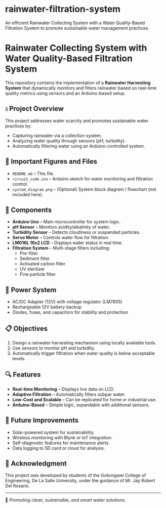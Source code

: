 # rainwater-filtration-system
 An efficient Rainwater Collecting System with a Water Quality-Based Filtration System to promote sustainable water management practices.
# Rainwater Collecting System with Water Quality-Based Filtration System

This repository contains the implementation of a **Rainwater Harvesting System** that dynamically monitors and filters rainwater based on real-time quality metrics using sensors and an Arduino-based setup.

## 💧 Project Overview

This project addresses water scarcity and promotes sustainable water practices by:
- Capturing rainwater via a collection system.
- Analyzing water quality through sensors (pH, turbidity).
- Automatically filtering water using an Arduino-controlled system.

## 📁 Important Figures and Files

- `README.md` – This file.
- `circuit_code.ino` – Arduino sketch for water monitoring and filtration control.
- `system_diagram.png` – (Optional) System block diagram / flowchart (not included here).

## 🧰 Components

- **Arduino Uno** – Main microcontroller for system logic.
- **pH Sensor** – Monitors acidity/alkalinity of water.
- **Turbidity Sensor** – Detects cloudiness or suspended particles.
- **Servo Motor** – Controls water flow for filtration.
- **LM016L 16x2 LCD** – Displays water status in real time.
- **Filtration System** – Multi-stage filters including:
  - Pre-filter
  - Sediment filter
  - Activated carbon filter
  - UV sterilizer
  - Fine particle filter

## 🔌 Power System

- AC/DC Adapter (12V) with voltage regulator (LM7805)
- Rechargeable 12V battery backup
- Diodes, fuses, and capacitors for stability and protection

## 📋 Objectives

1. Design a rainwater harvesting mechanism using locally available tools.
2. Use sensors to monitor pH and turbidity.
3. Automatically trigger filtration when water quality is below acceptable levels.

## 🔍 Features

- **Real-time Monitoring** – Displays live data on LCD.
- **Adaptive Filtration** – Automatically filters subpar water.
- **Low-Cost and Scalable** – Can be replicated for home or industrial use.
- **Arduino-Based** – Simple logic, expandable with additional sensors.

## 🌱 Future Improvements

- Solar-powered system for sustainability.
- Wireless monitoring with Blynk or IoT integration.
- Self-diagnostic features for maintenance alerts.
- Data logging to SD card or cloud for analysis.

## 🙌 Acknowledgment

This project was developed by students of the Gokongwei College of Engineering, De La Salle University, under the guidance of Mr. Jay Robert Del Rosario.

---

📘 *Promoting clean, sustainable, and smart water solutions.*
